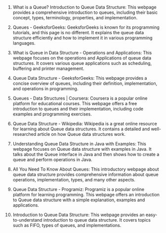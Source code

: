 

1. What is a Queue? Introduction to Queue Data Structure: This webpage provides a comprehensive introduction to queues, including their basic concept, types, terminology, properties, and implementation.

2. Queues - GeeksforGeeks: GeeksforGeeks is known for its programming tutorials, and this page is no different. It explains the queue data structure efficiently and how to implement it in various programming languages. 

3. What is Queue in Data Structure - Operations and Applications: This webpage focuses on the operations and Applications of queue data structures. It covers various queue applications such as scheduling, buffering and printer management.

4. Queue Data Structure - GeeksforGeeks: This webpage provides a concise overview of queues, including their definition, implementation, and operations in programming.

5. Queues - Data Structures | Coursera: Coursera is a popular online platform for educational courses. This webpage offers a free introduction to queues and their implementation, including code examples and programming exercises.

6. Queue Data Structure - Wikipedia: Wikipedia is a great online resource for learning about Queue data structures. It contains a detailed and well-researched article on how Queue data structures work.

7. Understanding Queue Data Structure in Java with Examples: This webpage focuses on Queue data structure with examples in Java. It talks about the Queue interface in Java and then shows how to create a queue and perform operations in Java. 

8. All You Need To Know About Queues: This introductory webpage about queue data structure provides comprehensive information about queue operations, implementation, types, and many other aspects. 

9. Queue Data Structure - Programiz: Programiz is a popular online platform for learning programming. This webpage offers an introduction to Queue data structure with a simple explanation, examples and applications.

10. Introduction to Queue Data Structure: This webpage provides an easy-to-understand introduction to queue data structure. It covers topics such as FIFO, types of queues, and implementations.